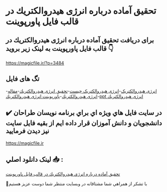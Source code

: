 # تحقیق آماده درباره انرژی هیدروالكتریك در قالب فایل پاورپوینت

## برای دریافت تحقیق آماده درباره انرژی هیدروالكتریك در قالب فایل پاورپوینت به لینک زیر بروید 👇

https://magicfile.ir/?p=3484

## تگ های فایل

-[انرژی هیدروالکتریک](https://magicfile.ir/product/%d8%aa%d8%ad%d9%82%db%8c%d9%82-%d8%a2%d9%85%d8%a7%d8%af%d9%87-%d8%af%d8%b1%d8%a8%d8%a7%d8%b1%d9%87-%d8%a7%d9%86%d8%b1%da%98%db%8c-%d9%87%db%8c%d8%af%d8%b1%d9%88%d8%a7%d9%84%d9%83%d8%aa%d8%b1%db%8c%d9%83-%d8%af%d8%b1-%d9%be%d8%a7%d9%88%d8%b1%d9%be%d9%88%db%8c%d9%86%d8%aa/)-[انرژی هیدروالکتریک چیست](https://magicfile.ir/product/%d8%aa%d8%ad%d9%82%db%8c%d9%82-%d8%a2%d9%85%d8%a7%d8%af%d9%87-%d8%af%d8%b1%d8%a8%d8%a7%d8%b1%d9%87-%d8%a7%d9%86%d8%b1%da%98%db%8c-%d9%87%db%8c%d8%af%d8%b1%d9%88%d8%a7%d9%84%d9%83%d8%aa%d8%b1%db%8c%d9%83-%d8%af%d8%b1-%d9%be%d8%a7%d9%88%d8%b1%d9%be%d9%88%db%8c%d9%86%d8%aa/)-[تحقیق انرژی هیدروالكتریك](https://magicfile.ir/product/%d8%aa%d8%ad%d9%82%db%8c%d9%82-%d8%a2%d9%85%d8%a7%d8%af%d9%87-%d8%af%d8%b1%d8%a8%d8%a7%d8%b1%d9%87-%d8%a7%d9%86%d8%b1%da%98%db%8c-%d9%87%db%8c%d8%af%d8%b1%d9%88%d8%a7%d9%84%d9%83%d8%aa%d8%b1%db%8c%d9%83-%d8%af%d8%b1-%d9%be%d8%a7%d9%88%d8%b1%d9%be%d9%88%db%8c%d9%86%d8%aa/)-[مقاله انرژی هیدروالكتریك](https://magicfile.ir/product/%d8%aa%d8%ad%d9%82%db%8c%d9%82-%d8%a2%d9%85%d8%a7%d8%af%d9%87-%d8%af%d8%b1%d8%a8%d8%a7%d8%b1%d9%87-%d8%a7%d9%86%d8%b1%da%98%db%8c-%d9%87%db%8c%d8%af%d8%b1%d9%88%d8%a7%d9%84%d9%83%d8%aa%d8%b1%db%8c%d9%83-%d8%af%d8%b1-%d9%be%d8%a7%d9%88%d8%b1%d9%be%d9%88%db%8c%d9%86%d8%aa/)-[پاورپوینت انرژی هیدروالكتریك](https://magicfile.ir/product/%d8%aa%d8%ad%d9%82%db%8c%d9%82-%d8%a2%d9%85%d8%a7%d8%af%d9%87-%d8%af%d8%b1%d8%a8%d8%a7%d8%b1%d9%87-%d8%a7%d9%86%d8%b1%da%98%db%8c-%d9%87%db%8c%d8%af%d8%b1%d9%88%d8%a7%d9%84%d9%83%d8%aa%d8%b1%db%8c%d9%83-%d8%af%d8%b1-%d9%be%d8%a7%d9%88%d8%b1%d9%be%d9%88%db%8c%d9%86%d8%aa/)-[ppt انرژی هیدروالكتریك](https://magicfile.ir/product/%d8%aa%d8%ad%d9%82%db%8c%d9%82-%d8%a2%d9%85%d8%a7%d8%af%d9%87-%d8%af%d8%b1%d8%a8%d8%a7%d8%b1%d9%87-%d8%a7%d9%86%d8%b1%da%98%db%8c-%d9%87%db%8c%d8%af%d8%b1%d9%88%d8%a7%d9%84%d9%83%d8%aa%d8%b1%db%8c%d9%83-%d8%af%d8%b1-%d9%be%d8%a7%d9%88%d8%b1%d9%be%d9%88%db%8c%d9%86%d8%aa/)

## ✔️ در سايت فايل هاي ويژه اي براي برنامه نويسان طراحان دانشجويان و دانش آموزان قرار داده ايم از بقيه فايل سايت نيز ديدن فرماييد

https://magicfile.ir


## لينک دانلود اصلي 📥 :

[تحقیق آماده درباره انرژی هیدروالكتریك در قالب فایل پاورپوینت](https://magicfile.ir/product/%d8%aa%d8%ad%d9%82%db%8c%d9%82-%d8%a2%d9%85%d8%a7%d8%af%d9%87-%d8%af%d8%b1%d8%a8%d8%a7%d8%b1%d9%87-%d8%a7%d9%86%d8%b1%da%98%db%8c-%d9%87%db%8c%d8%af%d8%b1%d9%88%d8%a7%d9%84%d9%83%d8%aa%d8%b1%db%8c%d9%83-%d8%af%d8%b1-%d9%be%d8%a7%d9%88%d8%b1%d9%be%d9%88%db%8c%d9%86%d8%aa/) 


🙏با تشکر از همراهي شما مشتاقانه در وبسایت منتظر شما دوست عزیز هستیم

